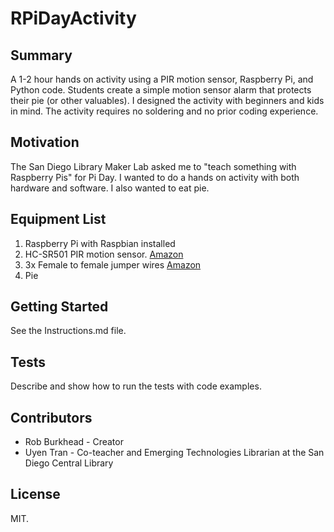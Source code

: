 # RPiDayActivity

## Summary
A 1-2 hour hands on activity using a PIR motion sensor, Raspberry Pi, and Python code. Students create a simple motion sensor alarm that protects their pie (or other valuables). I designed the activity with beginners and kids in mind. The activity requires no soldering and no prior coding experience. 

## Motivation

The San Diego Library Maker Lab asked me to "teach something with Raspberry Pis" for Pi Day. I wanted to do a hands on activity with both hardware and software. I also wanted to eat pie.

## Equipment List

1. Raspberry Pi with Raspbian installed
1. HC-SR501 PIR motion sensor. [Amazon](http://www.amazon.com/s/ref=sr_nr_p_85_0?fst=as%3Aoff&rh=i%3Aaps%2Ck%3AHC-SR501%2Cp_85%3A2470955011&keywords=HC-SR501&ie=UTF8&qid=1458703999&rnid=2470954011)
1. 3x Female to female jumper wires [Amazon](http://www.amazon.com/s/ref=nb_sb_noss_2?url=search-alias%3Daps&field-keywords=female+to+female+jumper)
1. Pie 

## Getting Started

See the Instructions.md file.  

## Tests

Describe and show how to run the tests with code examples.

## Contributors

+ Rob Burkhead - Creator 
+ Uyen Tran - Co-teacher and Emerging Technologies Librarian at the San Diego Central Library

## License

MIT. 